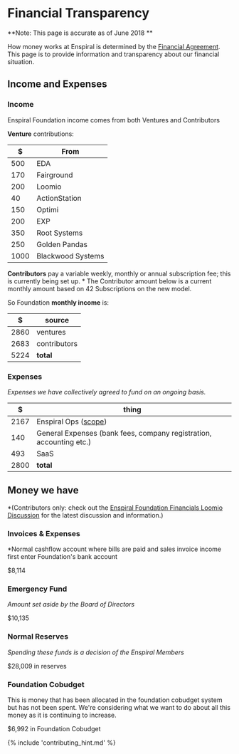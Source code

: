 # Financial Transparency

**Note: This page is accurate as of June 2018 **

How money works at Enspiral is determined by the [Financial Agreement](/agreements/financial.html). This page is to provide information and transparency about our financial situation.
## Income and Expenses

### Income
Enspiral Foundation income comes from both Ventures and Contributors

__Venture__ contributions:

| $ | From |
|---|---|
| 500 | EDA |
| 170 | Fairground |
| 200 | Loomio |
| 40  | ActionStation |
| 150 | Optimi |
| 200 | EXP |
| 350 | Root Systems |
| 250 | Golden Pandas|
| 1000 | Blackwood Systems |

__Contributors__ pay a variable weekly, monthly or annual subscription fee; this is currently being set up. * The Contributor amount below is a current monthly amount based on 42 Subscriptions on the new model.

So Foundation __monthly income__ is:

| $ | source |
|---|---|
| 2860 | ventures |
| 2683 | contributors | *
| 5224 | __total__ |

### Expenses

*Expenses we have collectively agreed to fund on an ongoing basis.*

| $ | thing |
|---|---|
| 2167 | Enspiral Ops ([scope](ops-scope.html))|
| 140 | General Expenses (bank fees, company registration, accounting etc.) |
| 493 | SaaS|
| 2800 | __total__ |

## Money we have
*(Contributors only: check out the [Enspiral Foundation Financials Loomio Discussion](https://www.loomio.org/d/DIejiytR/enspiral-foundation-ltd-financials) for the latest discussion and information.)

### Invoices & Expenses
*Normal cashflow account where bills are paid and sales invoice income first enter Foundation's bank account

$8,114

### Emergency Fund
*Amount set aside by the Board of Directors*

$10,135

### Normal Reserves
*Spending these funds is a decision of the Enspiral Members*

$28,009 in reserves

### Foundation Cobudget
This is money that has been allocated in the foundation cobudget system but has not been spent. We're considering what we want to do about all this money as it is continuing to increase.

$6,992 in Foundation Cobudget

{% include 'contributing_hint.md' %}
